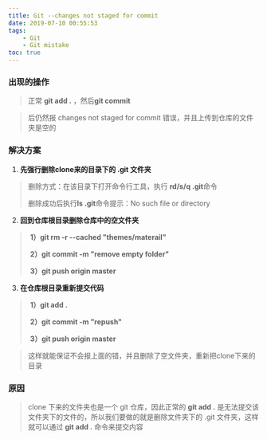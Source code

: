 ```yaml
---
title: Git --changes not staged for commit
date: 2019-07-10 00:55:53
tags:
    - Git
    - Git mistake
toc: true
---
```


### 出现的操作

> 正常 **git add .** ，然后**git commit**

> 后仍然报 changes not staged for commit 错误，并且上传到仓库的文件夹是空的

### 解决方案

1. **先强行删除clone来的目录下的 .git 文件夹**

>  删除方式：在该目录下打开命令行工具，执行 **rd/s/q .git**命令
>
> 删除成功后执行**ls .git**命令提示：No such file or directory

2. **回到仓库根目录删除仓库中的空文件夹**

> ​    **1）git rm -r --cached "themes/materail"**
>
> ​    **2）git commit -m "remove empty folder"**
>
> ​    **3）git push origin master**

3. **在仓库根目录重新提交代码**

> ​    **1）git add .**
>
> ​    **2）git commit -m "repush"**
>
> ​    **3）git push origin master**

> 这样就能保证不会报上面的错，并且删除了空文件夹，重新把clone下来的目录

### 原因

> clone 下来的文件夹也是一个 git 仓库，因此正常的 **git add .** 是无法提交该文件夹下的文件的，所以我们要做的就是删除文件夹下的 .git 文件夹，这样就可以通过  **git add .** 命令来提交内容